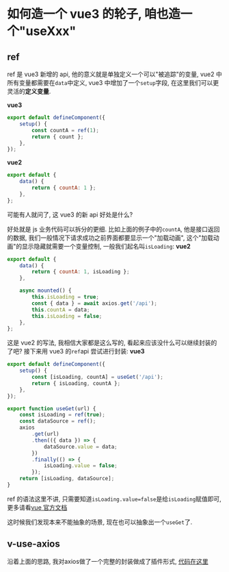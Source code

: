 # 如何造一个 vue3 的轮子, 咱也造一个"useXxx"

## ref

ref 是 vue3 新增的 api, 他的意义就是单独定义一个可以"被追踪"的变量, vue2 中所有变量都需要在`data`中定义, vue3 中增加了一个`setup`字段, 在这里我们可以更灵活的**定义变量**.

**vue3**

```javascript
export default defineComponent({
    setup() {
        const countA = ref(1);
        return { count };
    },
});
```

**vue2**

```javascript
export default {
    data() {
        return { countA: 1 };
    },
};
```

可能有人就问了, 这 vue3 的新 api 好处是什么? 

好处就是 js 业务代码可以拆分的更细. 比如上面的例子中的`countA`, 他是接口返回的数据, 我们一般情况下请求成功之前界面都要显示一个"加载动画", 这个"加载动画"的显示隐藏就需要一个变量控制, 一般我们起名叫`isLoading`:
**vue2**

```javascript
export default {
    data() {
        return { countA: 1, isLoading };
    },

    async mounted() {
        this.isLoading = true;
        const { data } = await axios.get('/api');
        this.countA = data;
        this.isLoading = false;
    },
};
```

这是 vue2 的写法, 我相信大家都是这么写的, 看起来应该没什么可以继续封装的了吧? 接下来用 vue3 的`ref`api 尝试进行封装:
**vue3**

```javascript
export default defineComponent({
    setup() {
        const [isLoading, countA] = useGet('/api');
        return { isLoading, countA };
    },
});

export function useGet(url) {
    const isLoading = ref(true);
    const dataSource = ref();
    axios
        .get(url)
        .then(({ data }) => {
            dataSource.value = data;
        })
        .finally(() => {
            isLoading.value = false;
        });
    return [isLoading, dataSource];
}
```

ref 的语法这里不讲, 只需要知道`isLoading.value=false`是给`isLoading`赋值即可, 更多请看[vue 官方文档](https://v3.cn.vuejs.org/guide/composition-api-introduction.html#%E5%B8%A6-ref-%E7%9A%84%E5%93%8D%E5%BA%94%E5%BC%8F%E5%8F%98%E9%87%8F)

这时候我们发现本来不能抽象的场景, 现在也可以抽象出一个`useGet`了.


## v-use-axios
沿着上面的思路, 我对axios做了一个完整的封装做成了插件形式, [代码在这里](https://github.com/any86/v-use-axios)


